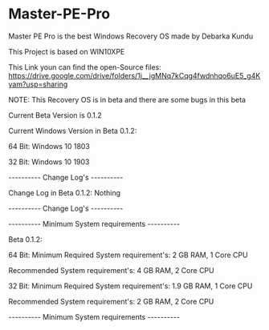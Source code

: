 # Master-PE-Pro

Master PE Pro is the best Windows Recovery OS made by Debarka Kundu

This Project is based on WIN10XPE

This Link youn can find the open-Source files: https://drive.google.com/drive/folders/1j__jgMNq7kCqg4fwdnhqo6uE5_g4Kyam?usp=sharing

NOTE: This Recovery OS is in beta and there are some bugs in this beta

Current Beta Version is 0.1.2

Current Windows Version in Beta 0.1.2:

64 Bit: Windows 10 1803

32 Bit: Windows 10 1903

---------- Change Log's ----------

Change Log in Beta 0.1.2:
Nothing

---------- Change Log's ----------

---------- Minimum System requirements ----------

Beta 0.1.2:

64 Bit: Minimum Required System requirement's: 2 GB RAM, 1 Core CPU

Recommended System requirement's: 4 GB RAM, 2 Core CPU

32 Bit: Minimum Required System requirement's: 1.9 GB RAM, 1 Core CPU

Recommended System requirement's: 2 GB RAM, 2 Core CPU

---------- Minimum System requirements ----------
